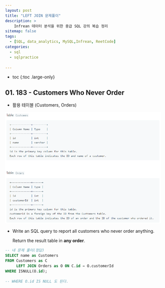 ```yaml
---
layout: post
title: "LEFT JOIN 문제풀이"
description: >
    Infrean 데이터 분석을 위한 중급 SQL 강의 복습 정리
sitemap: false
tags:
  - [SQL, data_analytics, MySQL,Infrean, ReetCode]
categories:
  - sql
  - sqlpractice 

---
```



* toc
{:toc .large-only}


## 01. 183 - Customers Who Never Order

- 활용 테이블 (Customers, Orders)

![image-20220405145052953](/assets/md-images/image-20220405145052953.png)

- Write an SQL query to report all customers who never order anything.

  Return the result table in **any order**.

```sql
-- 내 문제 풀이(정답)
SELECT name as Customers
FROM Customers as C 
	 LEFT JOIN Orders as O ON C.id = O.customerId
WHERE ISNULL(O.id);

-- WHERE O.id IS NULL 도 된다.
```

